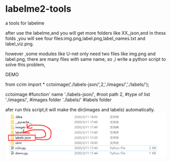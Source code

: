 # labelme2-tools
a tools for labelme

after use the labelme,and you will get more folders like XX_json,and in thess folds ,you will see four files:img.png,label.png,label_names.txt and label_viz.png.

however ,some modules like U-net only need two files like img.png and label.png, there are many files with same name,
so ,i write a python script to solve this problem,

DEMO

from ccim import *
cctoimage('./labels-json/',2,'./images/','./labels/');

cctoimage            #function' name
'./labels-json/',    #root path
2,                   #type of list
'./images/',         #images folder
'./labels/'          #labels folder

afer run this script,it will make the dir(images and labels) automatically.
![Dis](https://github.com/cnaaronchung/labelme2-tools/blob/master/QQ%E6%88%AA%E5%9B%BE20200311180531.png)

